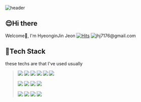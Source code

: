 ![header](https://capsule-render.vercel.app/api?type=waving&color=273347&fontColor=ffffff&height=200&text=Hello%20World!)


## :relieved:Hi there
Welcome👋, I'm HyeonginJin Jeon [![Hits](https://hits.seeyoufarm.com/api/count/incr/badge.svg?url=https%3A%2F%2Fgithub.com%2Fgjbae1212%2Fhit-counter&count_bg=%2342B3E9&title_bg=%23555555&icon=&icon_color=%23E7E7E7&title=hits&edge_flat=false)](https://hits.seeyoufarm.com)&nbsp;<img src="https://img.shields.io/badge/Gmail-EA4335?style=flat-square&logo=Gmail&logoColor=white" title="jhj7176@gmail.com"/>


## :wrench:Tech Stack 
these techs are that I've used usually
> <img src="https://img.shields.io/badge/HTML5-E34F26?style=flat-square&logo=HTML5&logoColor=white"/>&nbsp;<img src="https://img.shields.io/badge/JS-F7DF1E?style=flat-square&logo=JavaScript&logoColor=white"/>&nbsp;<img src="https://img.shields.io/badge/JQuery-0769AD?style=flat-square&logo=JQuery&logoColor=white"/>&nbsp;<img src="https://img.shields.io/badge/Chart.js-FF6384?style=flat-square&logo=Chart.js&logoColor=white"/>&nbsp;<img src="https://img.shields.io/badge/CSS-F43059?style=flat-square&logo=CSS3&logoColor=white"/>&nbsp;<img src="https://img.shields.io/badge/exBuilder6-31A8FF?style=flat-square&logo=exBuilder6&logoColor=white"/>    
>
> <img src="https://img.shields.io/badge/Spring-6DB33F?style=flat-square&logo=Spring&logoColor=white"/>&nbsp;<img src="https://img.shields.io/badge/Java-007396?style=flat-square&logo=JAVA&logoColor=white"/>&nbsp;<img src="https://img.shields.io/badge/Apache-D22128?style=flat-square&logo=Apache&logoColor=white"/>&nbsp;<img src="https://img.shields.io/badge/Maven-C71A36?style=flat-square&logo=ApacheMaven&logoColor=white"/>
>
> <img src="https://img.shields.io/badge/Oracle-F80000?style=flat-square&logo=Oracle&logoColor=white"/>&nbsp;<img src="https://img.shields.io/badge/MySQL-4479A1?style=flat-square&logo=MySQL&logoColor=white"/>&nbsp;<img src="https://img.shields.io/badge/MariaDB-003545?style=flat-square&logo=MariaDB&logoColor=white"/>&nbsp;<img src="https://img.shields.io/badge/DB2-052FAD?style=flat-square&logo=IBM&logoColor=white"/>

